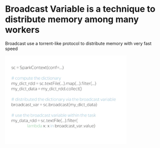 # Broadcast Variable is a technique to distribute memory among many workers

Broadcast use a torrent-like protocol to distribute memory with very fast speed

![broad-cast-variable](broad-cast-variable.png)